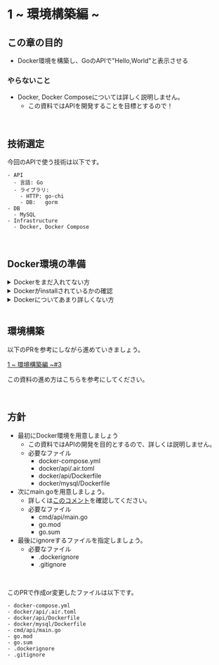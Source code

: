 # 1 ~ 環境構築編 ~

## この章の目的
- Docker環境を構築し、GoのAPIで"Hello,World"と表示させる

### やらないこと
- Docker, Docker Composeについては詳しく説明しません。
  - この資料ではAPIを開発することを目標とするので！

<br>

## 技術選定
今回のAPIで使う技術は以下です。

```
- API
  - 言語: Go
  - ライブラリ:
    - HTTP: go-chi
    - DB:   gorm
- DB
  - MySQL
- Infrastructure
  - Docker, Docker Compose

```

<br>

## Docker環境の準備

<details><summary>Dockerをまだ入れてない方</summary>

Dockerを入れてない方は[こちら](https://www.docker.com/products/docker-desktop/)からDockerDesktopをinstallしてください。

</details>

<details><summary>Dockerがinstallされているかの確認</summary>

terminalで以下のコマンドを実行してください。

```sh
docker --version
```

</details>

<details><summary>Dockerについてあまり詳しくない方</summary>

Dockerの記事

- [【図解】Dockerの全体像を理解する -前編-](https://qiita.com/etaroid/items/b1024c7d200a75b992fc)

<br>

Dockerのおすすめ書籍

- [さわって学ぶクラウドインフラ docker基礎からのコンテナ構築](https://www.amazon.co.jp/%E3%81%95%E3%82%8F%E3%81%A3%E3%81%A6%E5%AD%A6%E3%81%B6%E3%82%AF%E3%83%A9%E3%82%A6%E3%83%89%E3%82%A4%E3%83%B3%E3%83%95%E3%83%A9-docker%E5%9F%BA%E7%A4%8E%E3%81%8B%E3%82%89%E3%81%AE%E3%82%B3%E3%83%B3%E3%83%86%E3%83%8A%E6%A7%8B%E7%AF%89-%E5%A4%A7%E6%BE%A4-%E6%96%87%E5%AD%9D-ebook/dp/B089VZXX63)

</details>

<br>

## 環境構築

以下のPRを参考にしながら進めていきましょう。

[1 ~ 環境構築編 ~#3](https://github.com/mahiro72/API-Tour-Of-Go/pull/3)

この資料の進め方はこちらを参考にしてください。

<br>

## 方針

- 最初にDocker環境を用意しましょう
  - この資料ではAPIの開発を目的とするので、詳しくは説明しません。
  - 必要なファイル
    - docker-compose.yml
    - docker/api/.air.toml
    - docker/api/Dockerfile
    - docker/mysql/Dockerfile
- 次にmain.goを用意しましょう。
  - 詳しくは[このコメント](https://github.com/mahiro72/API-Tour-Of-Go/pull/3#issuecomment-1542434877)を確認してください。
  - 必要なファイル
    - cmd/api/main.go
    - go.mod
    - go.sum
- 最後にignoreするファイルを指定しましょう。
  - 必要なファイル
    - .dockerignore
    - .gitignore

<br>

このPRで作成or変更したファイルは以下です。

```
- docker-compose.yml
- docker/api/.air.toml
- docker/api/Dockerfile
- docker/mysql/Dockerfile
- cmd/api/main.go
- go.mod
- go.sum
- .dockerignore
- .gitignore
```

<br>
